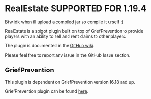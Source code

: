 # RealEstate SUPPORTED FOR 1.19.4

Btw idk when ill upload a compiled jar so compile it urself :)

RealEstate is a spigot plugin built on top of GriefPrevention to provide players with an ability to sell and rent claims to other players.

The plugin is documented in the [GitHub wiki](https://github.com/EtienneDx/RealEstate/wiki).

Please feel free to report any issue in the [GitHub Issue section](https://github.com/EtienneDx/RealEstate/issues).

## GriefPrevention

This plugin is dependent on GriefPrevention version 16.18 and up.

GriefPrevention plugin can be found [here](https://github.com/TechFortress/GriefPrevention).
